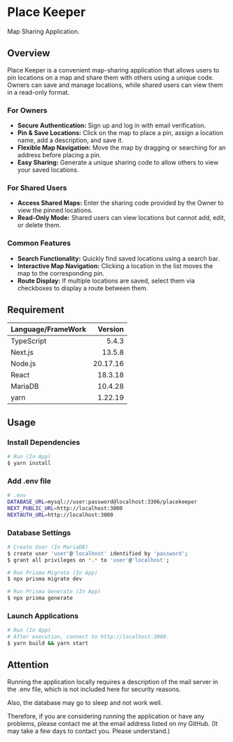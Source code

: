 # Place Keeper

Map Sharing Application.

## Overview

Place Keeper is a convenient map-sharing application that allows users to pin locations on a map and share them with others using a unique code.  
Owners can save and manage locations, while shared users can view them in a read-only format.

### For Owners

-   **Secure Authentication:** Sign up and log in with email verification.
-   **Pin & Save Locations:** Click on the map to place a pin, assign a location name, add a description, and save it.
-   **Flexible Map Navigation:** Move the map by dragging or searching for an address before placing a pin.
-   **Easy Sharing:** Generate a unique sharing code to allow others to view your saved locations.

### For Shared Users

-   **Access Shared Maps:** Enter the sharing code provided by the Owner to view the pinned locations.
-   **Read-Only Mode:** Shared users can view locations but cannot add, edit, or delete them.

### Common Features

-   **Search Functionality:** Quickly find saved locations using a search bar.
-   **Interactive Map Navigation:** Clicking a location in the list moves the map to the corresponding pin.
-   **Route Display:** If multiple locations are saved, select them via checkboxes to display a route between them.

## Requirement

| Language/FrameWork |  Version |
| :----------------- | -------: |
| TypeScript         |    5.4.3 |
| Next.js            |   13.5.8 |
| Node.js            | 20.17.16 |
| React              |  18.3.18 |
| MariaDB            |  10.4.28 |
| yarn               |  1.22.19 |

## Usage

### Install Dependencies

```zsh
# Run (In App)
$ yarn install
```

### Add .env file

```zsh
# .env
DATABASE_URL=mysql://user:password@localhost:3306/placekeeper
NEXT_PUBLIC_URL=http://localhost:3000
NEXTAUTH_URL=http://localhost:3000
```

### Database Settings

```zsh
# Create User (In MariaDB)
$ create user 'user'@'localhost' identified by 'password';
$ grant all privileges on *.* to 'user'@'localhost';

# Run Prisma Migrate (In App)
$ npx prisma migrate dev

# Run Prisma Generate (In App)
$ npx prisma generate
```

### Launch Applications

```zsh
# Run (In App)
# After execution, connect to http://localhost:3000.
$ yarn build && yarn start
```

## Attention

Running the application locally requires a description of the mail server in the .env file, which is not included here for security reasons.

Also, the database may go to sleep and not work well.

Therefore, if you are considering running the application or have any problems, please contact me at the email address listed on my GitHub. (It may take a few days to contact you. Please understand.)
